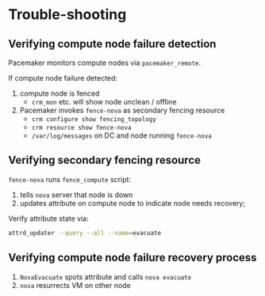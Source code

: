 <!-- .slide: data-state="section-break" id="trouble-shooting" -->
# Trouble-shooting


<!-- .slide: data-state="normal" id="verifying-node-failure-detection" data-menu-title="Failure detection" -->
## Verifying compute node failure detection

Pacemaker monitors compute nodes via `pacemaker_remote`.

If compute node failure detected:

1.  compute node is fenced
    -   `crm_mon` etc. will show node unclean / offline
1.  Pacemaker invokes `fence-nova` as secondary fencing resource
    -   `crm configure show fencing_topology`
    -   `crm resource show fence-nova`
    -   `/var/log/messages` on DC and node running `fence-nova`


<!-- .slide: data-state="normal" id="verifying-fence-nova" data-menu-title="Secondary fencing" -->
## Verifying secondary fencing resource

`fence-nova` runs `fence_compute` script:

1.  tells `nova` server that node is down
1.  updates attribute on compute node to indicate node needs recovery;

Verify attribute state via:

```sh
attrd_updater --query --all --name=evacuate
```


<!-- .slide: data-state="normal" id="verifying-node-recovery" -->
## Verifying compute node failure recovery process

1.  `NovaEvacuate` spots attribute and calls `nova evacuate`
1.  `nova` resurrects VM on other node
